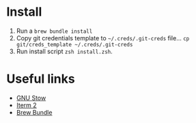 # Install

1. Run a `brew bundle install`
2. Copy git credentials template to `~/.creds/.git-creds` file... `cp git/creds_template ~/.creds/.git-creds`
3. Run install script `zsh install.zsh`.

# Useful links

- [GNU Stow](https://www.gnu.org/software/stow/manual/stow.html)
- [Iterm 2](https://iterm2.com/)
- [Brew Bundle](https://docs.brew.sh/Manpage#bundle-subcommand)
